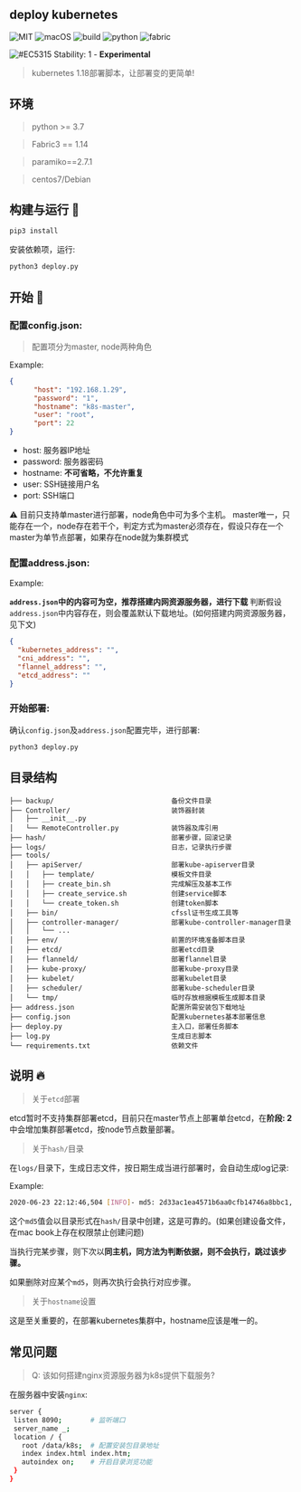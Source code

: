 ## deploy kubernetes

![MIT](https://img.shields.io/badge/license-MIT-blue.svg)
![macOS](https://img.shields.io/badge/macOS-passing-green)
![build](https://img.shields.io/badge/build-passing-green)
![python](https://img.shields.io/badge/python-3.7-blue)
![fabric](https://img.shields.io/badge/fabric-1.14-blue)

![#EC5315](https://placehold.it/15/f03c15/000000?text=+) Stability: 1 - **Experimental**

> kubernetes 1.18部署脚本，让部署变的更简单!

## 环境

> python >= 3.7

> Fabric3 == 1.14

> paramiko==2.7.1

> centos7/Debian

## 构建与运行 :rocket:

```bash
pip3 install
```

安装依赖项，运行:

```bash
python3 deploy.py
```

## 开始 :tada:

### 配置config.json:

> 配置项分为master, node两种角色

Example:

```json
{
      "host": "192.168.1.29",
      "password": "1",
      "hostname": "k8s-master",
      "user": "root",
      "port": 22
}
```
* host: 服务器IP地址
* password: 服务器密码
* hostname: **不可省略，不允许重复**
* user: SSH链接用户名
* port: SSH端口

:warning: 目前只支持单master进行部署，node角色中可为多个主机。
master唯一，只能存在一个，node存在若干个，判定方式为master必须存在，假设只存在一个master为单节点部署，如果存在node就为集群模式

### 配置address.json:

Example:

**`address.json`中的内容可为空，推荐搭建内网资源服务器，进行下载**
判断假设`address.json`中内容存在，则会覆盖默认下载地址。(如何搭建内网资源服务器，见下文)

```json
{
  "kubernetes_address": "",
  "cni_address": "",
  "flannel_address": "",
  "etcd_address": ""
}
```

### 开始部署:

确认`config.json`及`address.json`配置完毕，进行部署:

```bash
python3 deploy.py
```

## 目录结构

```
├── backup/                             备份文件目录
├── Controller/                         装饰器封装
│   ├── __init__.py
│   └── RemoteController.py             装饰器及库引用
├── hash/                               部署步骤，回滚记录
├── logs/                               日志，记录执行步骤
├── tools/                              
│   ├── apiServer/                      部署kube-apiserver目录
│   │   ├── template/                   模板文件目录
│   │   ├── create_bin.sh               完成解压及基本工作
│   │   ├── create_service.sh           创建service脚本
│   │   └── create_token.sh             创建token脚本
│   ├── bin/                            cfssl证书生成工具等
│   ├── controller-manager/             部署kube-controller-manager目录
│   │   └── ...
│   ├── env/                            前置的环境准备脚本目录
│   ├── etcd/                           部署etcd目录
│   ├── flanneld/                       部署flannel目录
│   ├── kube-proxy/                     部署kube-proxy目录
│   ├── kubelet/                        部署kubelet目录
│   ├── scheduler/                      部署kube-scheduler目录
│   └── tmp/                            临时存放根据模板生成脚本目录
├── address.json                        配置所需安装包下载地址
├── config.json                         配置kubernetes基本部署信息
├── deploy.py                           主入口，部署任务脚本
├── log.py                              生成日志脚本
└── requirements.txt                    依赖文件  
```

## 说明 :fire:

> 关于`etcd`部署

etcd暂时不支持集群部署etcd，目前只在master节点上部署单台etcd，在**阶段: 2**中会增加集群部署etcd，按node节点数量部署。

> 关于`hash/`目录

在`logs/`目录下，生成日志文件，按日期生成当进行部署时，会自动生成log记录:

Example:

```bash
2020-06-23 22:12:46,504 [INFO]- md5: 2d33ac1ea4571b6aa0cfb14746a8bbc1, Re-execute, delete this md5, dir: /hash
```

这个`md5`值会以目录形式在`hash/`目录中创建，这是可靠的。(如果创建设备文件，在mac book上存在权限禁止创建问题)

当执行完某步骤，则下次以**同主机，同方法为判断依据，则不会执行，跳过该步骤。**

如果删除对应某个`md5`，则再次执行会执行对应步骤。

> 关于`hostname`设置

这是至关重要的，在部署kubernetes集群中，hostname应该是唯一的。

## 常见问题

> Q: 该如何搭建nginx资源服务器为k8s提供下载服务?

在服务器中安装`nginx`:

```bash
server {
 listen 8090;       # 监听端口
 server_name _;
 location / {
   root /data/k8s;  # 配置安装包目录地址
   index index.html index.htm;
   autoindex on;    # 开启目录浏览功能
 }
}
```
